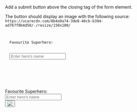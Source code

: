 Add a submit button above
the closing tag of the form
element.

The button should display an
image with the following source:
`https://ucarecdn.com/8b4a9a74-3de8-46cb-b394-ad767f8b4d58/-/resize/150x100/`

<codeblock language="html" type="exercise" testMode="fixedInput">
<code>
<form>
  <label>Favourite Superhero:</label>
  <br>
  <input type="text" placeholder="Enter hero's name">
  <br>

  <!-- Write code below -->
</form>
</code>

<solution>
<form>
  <label>Favourite Superhero:</label>
  <br>
  <input type="text" placeholder="Enter hero's name">
  <br>

  <!-- Write code below -->
  <button>
    <img src="https://ucarecdn.com/8b4a9a74-3de8-46cb-b394-ad767f8b4d58/-/resize/150x100/">
  </button>
</form>
</solution>
</codeblock>
